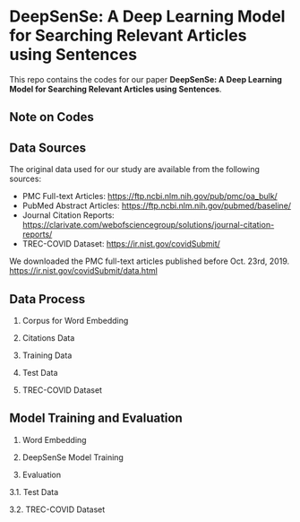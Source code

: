 # DeepSenSe: A Deep Learning Model for Searching Relevant Articles using Sentences

This repo contains the codes for our paper **DeepSenSe: A Deep Learning Model for Searching Relevant Articles using Sentences**.

## Note on Codes




## Data Sources

The original data used for our study are available from the following sources:

- PMC Full-text Articles: https://ftp.ncbi.nlm.nih.gov/pub/pmc/oa_bulk/
- PubMed Abstract Articles: https://ftp.ncbi.nlm.nih.gov/pubmed/baseline/
- Journal Citation Reports: https://clarivate.com/webofsciencegroup/solutions/journal-citation-reports/
- TREC-COVID Dataset: https://ir.nist.gov/covidSubmit/

We downloaded the PMC full-text articles published before Oct. 23rd, 2019.
https://ir.nist.gov/covidSubmit/data.html

## Data Process

1. Corpus for Word Embedding


2. Citations Data


3. Training Data


4. Test Data


5. TREC-COVID Dataset



## Model Training and Evaluation

1. Word Embedding


2. DeepSenSe Model Training


3. Evaluation
   
3.1. Test Data


3.2. TREC-COVID Dataset